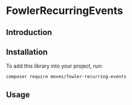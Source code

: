 # FowlerRecurringEvents
## Introduction

## Installation
To add this library into your project, run:
```
composer require moves/fowler-recurring-events
```

## Usage

